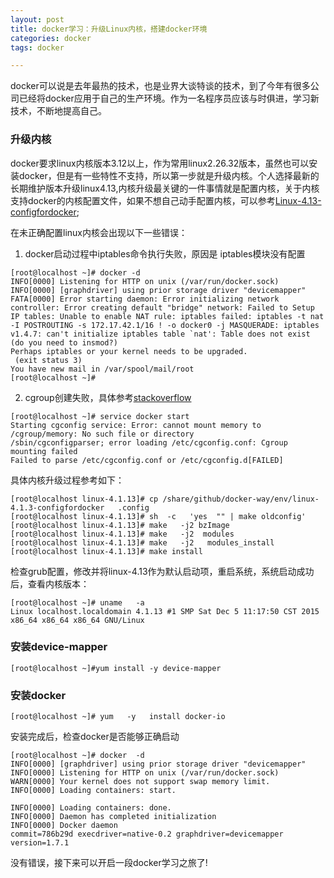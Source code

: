 ```yaml
---
layout: post
title: docker学习：升级Linux内核，搭建docker环境
categories: docker
tags: docker

---
```


docker可以说是去年最热的技术，也是业界大谈特谈的技术，到了今年有很多公司已经将docker应用于自己的生产环境。作为一名程序员应该与时俱进，学习新技术，不断地提高自己。

### 升级内核
docker要求linux内核版本3.12以上，作为常用linux2.26.32版本，虽然也可以安装docker，但是有一些特性不支持，所以第一步就是升级内核。个人选择最新的长期维护版本升级linux4.13,内核升级最关键的一件事情就是配置内核，关于内核支持docker的内核配置文件，如果不想自己动手配置内核，可以参考[Linux-4.13-configfordocker](https://github.com/myself659/docker-way/blob/master/env/linux-4.1.3-configfordocker);

在未正确配置linux内核会出现以下一些错误：

1. docker启动过程中iptables命令执行失败，原因是 iptables模块没有配置
```
[root@localhost ~]# docker -d
INFO[0000] Listening for HTTP on unix (/var/run/docker.sock) 
INFO[0000] [graphdriver] using prior storage driver "devicemapper" 
FATA[0000] Error starting daemon: Error initializing network controller: Error creating default "bridge" network: Failed to Setup IP tables: Unable to enable NAT rule: iptables failed: iptables -t nat -I POSTROUTING -s 172.17.42.1/16 ! -o docker0 -j MASQUERADE: iptables v1.4.7: can't initialize iptables table `nat': Table does not exist (do you need to insmod?)
Perhaps iptables or your kernel needs to be upgraded.
 (exit status 3) 
You have new mail in /var/spool/mail/root
[root@localhost ~]# 
```

2. cgroup创建失败，具体参考[stackoverflow](http://stackoverflow.com/questions/25183063/docker-on-rhel-6-cgroup-mounting-failing)
```
[root@localhost ~]# service docker start 
Starting cgconfig service: Error: cannot mount memory to /cgroup/memory: No such file or directory
/sbin/cgconfigparser; error loading /etc/cgconfig.conf: Cgroup mounting failed
Failed to parse /etc/cgconfig.conf or /etc/cgconfig.d[FAILED]
```

具体内核升级过程参考如下：
```
[root@localhost linux-4.1.13]# cp /share/github/docker-way/env/linux-4.1.3-configfordocker   .config 
[root@localhost linux-4.1.13]# sh  -c   'yes  "" | make oldconfig'
[root@localhost linux-4.1.13]# make   -j2 bzImage 
[root@localhost linux-4.1.13]# make   -j2  modules 
[root@localhost linux-4.1.13]# make   -j2   modules_install  
[root@localhost linux-4.1.13]# make install

```

检查grub配置，修改并将linux-4.13作为默认启动项，重启系统，系统启动成功后，查看内核版本：

```
[root@localhost ~]# uname   -a
Linux localhost.localdomain 4.1.13 #1 SMP Sat Dec 5 11:17:50 CST 2015 x86_64 x86_64 x86_64 GNU/Linux
```


### 安装device-mapper

```
[root@localhost ~]#yum install -y device-mapper

```

### 安装docker

```
[root@localhost ~]# yum   -y   install docker-io  
```
安装完成后，检查docker是否能够正确启动

```
[root@localhost ~]# docker  -d
INFO[0000] [graphdriver] using prior storage driver "devicemapper" 
INFO[0000] Listening for HTTP on unix (/var/run/docker.sock) 
WARN[0000] Your kernel does not support swap memory limit. 
INFO[0000] Loading containers: start.                   

INFO[0000] Loading containers: done.                    
INFO[0000] Daemon has completed initialization          
INFO[0000] Docker daemon                                 commit=786b29d execdriver=native-0.2 graphdriver=devicemapper version=1.7.1
```

没有错误，接下来可以开启一段docker学习之旅了!

<end>
